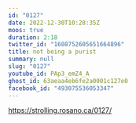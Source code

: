 ```yaml
---
id: "0127"
date: 2022-12-30T10:28:35Z
moos: true
duration: 2:18
twitter_id: "1608752605651664896"
title: not being a purist
summary: null
slug: "0127"
youtube_id: PAp3_emZ4_A
ghost_id: 63aeaa4eb6fe2a0001c127e0
facebook_id: "493075536053347"
---
```

https://strolling.rosano.ca/0127/
